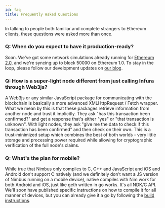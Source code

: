 ```yaml
---
id: faq
title: Frequently Asked Questions
---
```


In talking to people both familiar and complete strangers to Ethereum clients, these questions were asked more than once.


### Q: When do you expect to have it production-ready?

Soon. We've got some network simulations already running for [Ethereum 2.0](https://out.status.im/tag/two-point-oh), and we're syncing up to block 50000 on Ethereum 1.0. To stay in the loop, please follow our development updates on [our blog](https://our.status.im/tag/nimbus).

### Q: How is a super-light node different from just calling Infura through Web3js?

A Web3js or any similar JavaScript package for communicating with the blockchain is basically a more advanced XMLHttpRequest / Fetch wrapper. What we mean by this is that these packages retrieve information from another node and trust it implicitly. They ask "has this transaction been confirmed?" and get a response that's either "yes" or "that transaction is unknown". With light nodes, they ask "give me the data to check if this transaction has been confirmed" and then check on their own. This is a trust-minimized setup which combines the best of both worlds - very little storage and processing power required while allowing for cryptographic verification of the full node's claims.

### Q: What's the plan for mobile? 

While true that Nimbus only compiles to C, C++ and JavaScript and iOS and Android don't support C natively (and we definitely don't want a JS version of Nimbus running on a mobile device), native compiles with Nim work for both Android and iOS, just like geth written in go works. It's all NDK/C API. We'll soon have published specific instructions on how to compile it for all manner of devices, but you can already give it a go by following the [build instructions](/docs/building.html).